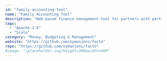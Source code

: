 ```yaml
---
id: "family-accounting-tool"
name: "Family Accounting Tool"
description: "Web-based finance management tool for partners with partially shared expenses."
tags:
  - "Apache-2.0"
  - "Scala"
category: "Money, Budgeting & Management"
website: "https://github.com/nymanjens/facto"
repo: "https://github.com/nymanjens/facto"
#image: "/placeholder.svg?height=300&width=400"
---
```



